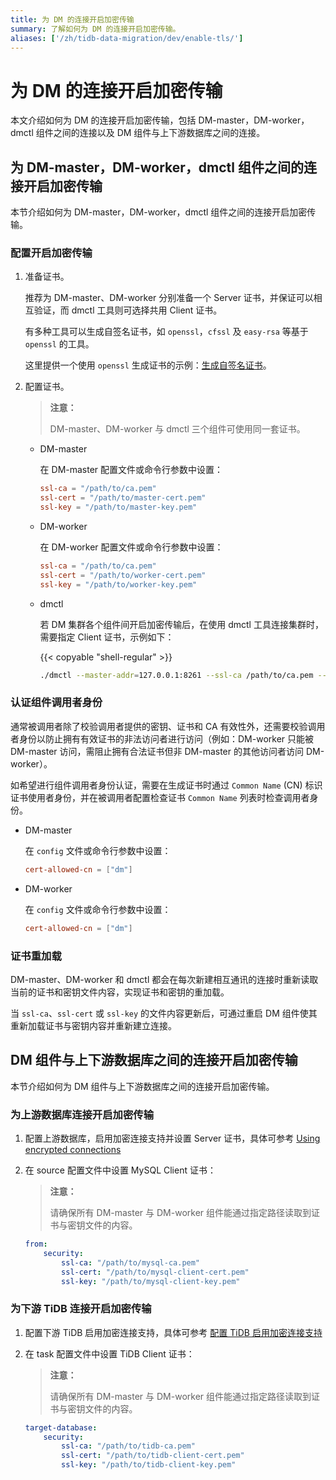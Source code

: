 ```yaml
---
title: 为 DM 的连接开启加密传输
summary: 了解如何为 DM 的连接开启加密传输。
aliases: ['/zh/tidb-data-migration/dev/enable-tls/']
---
```


# 为 DM 的连接开启加密传输

本文介绍如何为 DM 的连接开启加密传输，包括 DM-master，DM-worker，dmctl 组件之间的连接以及 DM 组件与上下游数据库之间的连接。

## 为 DM-master，DM-worker，dmctl 组件之间的连接开启加密传输

本节介绍如何为 DM-master，DM-worker，dmctl 组件之间的连接开启加密传输。

### 配置开启加密传输

1. 准备证书。

    推荐为 DM-master、DM-worker 分别准备一个 Server 证书，并保证可以相互验证，而 dmctl 工具则可选择共用 Client 证书。

    有多种工具可以生成自签名证书，如 `openssl`，`cfssl` 及 `easy-rsa` 等基于 `openssl` 的工具。

    这里提供一个使用 `openssl` 生成证书的示例：[生成自签名证书](/dm/dm-generate-self-signed-certificates.md)。

2. 配置证书。

    > **注意：**
    >
    > DM-master、DM-worker 与 dmctl 三个组件可使用同一套证书。

    - DM-master

        在 DM-master 配置文件或命令行参数中设置：

        ```toml
        ssl-ca = "/path/to/ca.pem"
        ssl-cert = "/path/to/master-cert.pem"
        ssl-key = "/path/to/master-key.pem"
        ```

    - DM-worker

        在 DM-worker 配置文件或命令行参数中设置：

        ```toml
        ssl-ca = "/path/to/ca.pem"
        ssl-cert = "/path/to/worker-cert.pem"
        ssl-key = "/path/to/worker-key.pem"
        ```

    - dmctl
    
        若 DM 集群各个组件间开启加密传输后，在使用 dmctl 工具连接集群时，需要指定 Client 证书，示例如下：

        {{< copyable "shell-regular" >}}

        ```bash
        ./dmctl --master-addr=127.0.0.1:8261 --ssl-ca /path/to/ca.pem --ssl-cert /path/to/client-cert.pem --ssl-key /path/to/client-key.pem
        ```

### 认证组件调用者身份

通常被调用者除了校验调用者提供的密钥、证书和 CA 有效性外，还需要校验调用者身份以防止拥有有效证书的非法访问者进行访问（例如：DM-worker 只能被 DM-master 访问，需阻止拥有合法证书但非 DM-master 的其他访问者访问 DM-worker）。

如希望进行组件调用者身份认证，需要在生成证书时通过 `Common Name` (CN) 标识证书使用者身份，并在被调用者配置检查证书 `Common Name` 列表时检查调用者身份。

- DM-master

    在 `config` 文件或命令行参数中设置：

    ```toml
    cert-allowed-cn = ["dm"] 
    ```

- DM-worker

    在 `config` 文件或命令行参数中设置：

    ```toml
    cert-allowed-cn = ["dm"] 
    ```

### 证书重加载

DM-master、DM-worker 和 dmctl 都会在每次新建相互通讯的连接时重新读取当前的证书和密钥文件内容，实现证书和密钥的重加载。

当 `ssl-ca`、`ssl-cert` 或 `ssl-key` 的文件内容更新后，可通过重启 DM 组件使其重新加载证书与密钥内容并重新建立连接。

## DM 组件与上下游数据库之间的连接开启加密传输

本节介绍如何为 DM 组件与上下游数据库之间的连接开启加密传输。

### 为上游数据库连接开启加密传输

1. 配置上游数据库，启用加密连接支持并设置 Server 证书，具体可参考 [Using encrypted connections](https://dev.mysql.com/doc/refman/5.7/en/using-encrypted-connections.html)

2. 在 source 配置文件中设置 MySQL Client 证书：

    > **注意：**
    >
    > 请确保所有 DM-master 与 DM-worker 组件能通过指定路径读取到证书与密钥文件的内容。

    ```yaml
    from:
        security:
            ssl-ca: "/path/to/mysql-ca.pem"
            ssl-cert: "/path/to/mysql-client-cert.pem"
            ssl-key: "/path/to/mysql-client-key.pem"
    ```

### 为下游 TiDB 连接开启加密传输

1. 配置下游 TiDB 启用加密连接支持，具体可参考 [配置 TiDB 启用加密连接支持](https://docs.pingcap.com/zh/tidb/stable/enable-tls-between-clients-and-servers#配置-tidb-启用加密连接支持)

2. 在 task 配置文件中设置 TiDB Client 证书：

    > **注意：**
    >
    > 请确保所有 DM-master 与 DM-worker 组件能通过指定路径读取到证书与密钥文件的内容。

    ```yaml
    target-database:
        security:
            ssl-ca: "/path/to/tidb-ca.pem"
            ssl-cert: "/path/to/tidb-client-cert.pem"
            ssl-key: "/path/to/tidb-client-key.pem"
    ```
